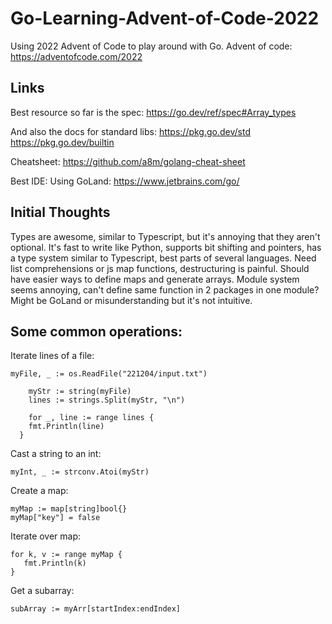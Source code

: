 # Go-Learning-Advent-of-Code-2022

Using 2022 Advent of Code to play around with Go. Advent of code: https://adventofcode.com/2022

## Links
Best resource so far is the spec: https://go.dev/ref/spec#Array_types

And also the docs for standard libs:
https://pkg.go.dev/std
https://pkg.go.dev/builtin

Cheatsheet:
https://github.com/a8m/golang-cheat-sheet

Best IDE: Using GoLand: https://www.jetbrains.com/go/

## Initial Thoughts

Types are awesome, similar to Typescript, but it's annoying that they aren't optional.
It's fast to write like Python, supports bit shifting and pointers, has a type system similar to Typescript, best parts of several languages.
Need list comprehensions or js map functions, destructuring is painful.
Should have easier ways to define maps and generate arrays.
Module system seems annoying, can't define same function in 2 packages in one module? Might be GoLand or misunderstanding but it's not intuitive.

## Some common operations:

Iterate lines of a file:
```
myFile, _ := os.ReadFile("221204/input.txt")

	myStr := string(myFile)
	lines := strings.Split(myStr, "\n")
	
	for _, line := range lines {
    fmt.Println(line)
  }
 ```
 
 Cast a string to an int:
 ```
 myInt, _ := strconv.Atoi(myStr)
 ```
 
 Create a map:
 ```
 myMap := map[string]bool{}
 myMap["key"] = false
 ```
 
 Iterate over map:
 ```
 for k, v := range myMap {
	fmt.Println(k)
}
```
 
 Get a subarray:
 ```
 subArray := myArr[startIndex:endIndex]
 ```

